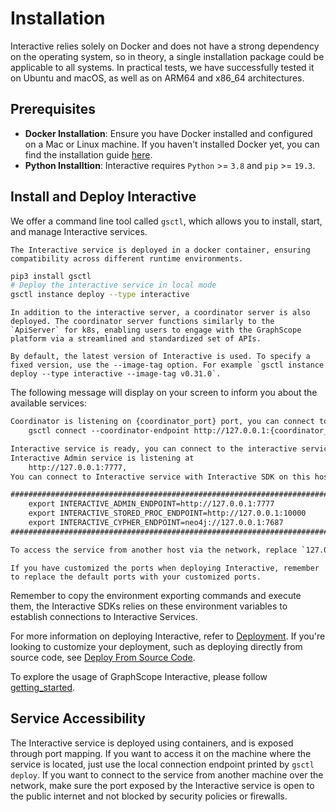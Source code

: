 # Installation

Interactive relies solely on Docker and does not have a strong dependency on the operating system, so in theory, a single installation package could be applicable to all systems. In practical tests, we have successfully tested it on Ubuntu and macOS, as well as on ARM64 and x86_64 architectures.

## Prerequisites
- **Docker Installation**: Ensure you have Docker installed and configured on a Mac or Linux machine. If you haven't installed Docker yet, you can find the installation guide [here](https://docs.docker.com/get-docker/).
- **Python Installtion**: Interactive requires `Python` >= `3.8` and `pip` >= `19.3`.

## Install and Deploy Interactive

We offer a command line tool called `gsctl`, which allows you to install, start, and manage Interactive services.

```{note}
The Interactive service is deployed in a docker container, ensuring compatibility across different runtime environments.
```

```bash
pip3 install gsctl
# Deploy the interactive service in local mode
gsctl instance deploy --type interactive 
```


```{note}
In addition to the interactive server, a coordinator server is also deployed. The coordinator server functions similarly to the `ApiServer` for k8s, enabling users to engage with the GraphScope platform via a streamlined and standardized set of APIs.
```

```{note}
By default, the latest version of Interactive is used. To specify a fixed version, use the --image-tag option. For example `gsctl instance deploy --type interactive --image-tag v0.31.0`.
```

<!-- 2. Gremlin service is disabled by default, To enable it, try specifying the Gremlin port, see [Service-Accessibility](./installation.md#service-accessibility) -->



The following message will display on your screen to inform you about the available services:

```txt
Coordinator is listening on {coordinator_port} port, you can connect to coordinator by:
    gsctl connect --coordinator-endpoint http://127.0.0.1:{coordinator_port}

Interactive service is ready, you can connect to the interactive service with interactive sdk:
Interactive Admin service is listening at
    http://127.0.0.1:7777,
You can connect to Interactive service with Interactive SDK on this host, with following environment variables declared.

############################################################################################
    export INTERACTIVE_ADMIN_ENDPOINT=http://127.0.0.1:7777
    export INTERACTIVE_STORED_PROC_ENDPOINT=http://127.0.0.1:10000
    export INTERACTIVE_CYPHER_ENDPOINT=neo4j://127.0.0.1:7687
############################################################################################

To access the service from another host via the network, replace `127.0.0.1` with the public IP address and ensure that the ports are exposed to the public network.
```

```{note}
If you have customized the ports when deploying Interactive, remember to replace the default ports with your customized ports.
```

Remember to copy the environment exporting commands and execute them, the Interactive SDKs relies on these environment variables to establish connections to Interactive Services.

For more information on deploying Interactive, refer to [Deployment](./deployment.md). If you're looking to customize your deployment, such as deploying directly from source code, see [Deploy From Source Code](./deployment.md#deploy-from-source-code).

To explore the usage of GraphScope Interactive, please follow [getting_started](./getting_started).



## Service Accessibility

The Interactive service is deployed using containers, and is exposed through port mapping. If you want to access it on the machine where the service is located, just use the local connection endpoint printed by `gsctl deploy`. If you want to connect to the service from another machine over the network, make sure the port exposed by the Interactive service is open to the public internet and not blocked by security policies or firewalls.
